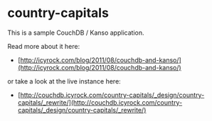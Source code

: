# country-capitals

This is a sample CouchDB / Kanso application. 

Read more about it here:

* [http://icyrock.com/blog/2011/08/couchdb-and-kanso/](http://icyrock.com/blog/2011/08/couchdb-and-kanso/)

or take a look at the live instance here:

* [http://couchdb.icyrock.com/country-capitals/_design/country-capitals/_rewrite/](http://couchdb.icyrock.com/country-capitals/_design/country-capitals/_rewrite/)

